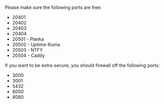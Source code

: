 Please make sure the following ports are free:
 - 20401
 - 20402
 - 20403
 - 20404
 - 20501 - Planka
 - 20502 - Uptime-Kuma
 - 20503 - NTFY
 - 20504 - Caddy

If you want to be extra-secure, you should firewall off the following ports:
 - 3000
 - 3001
 - 5432
 - 8000
 - 8080
